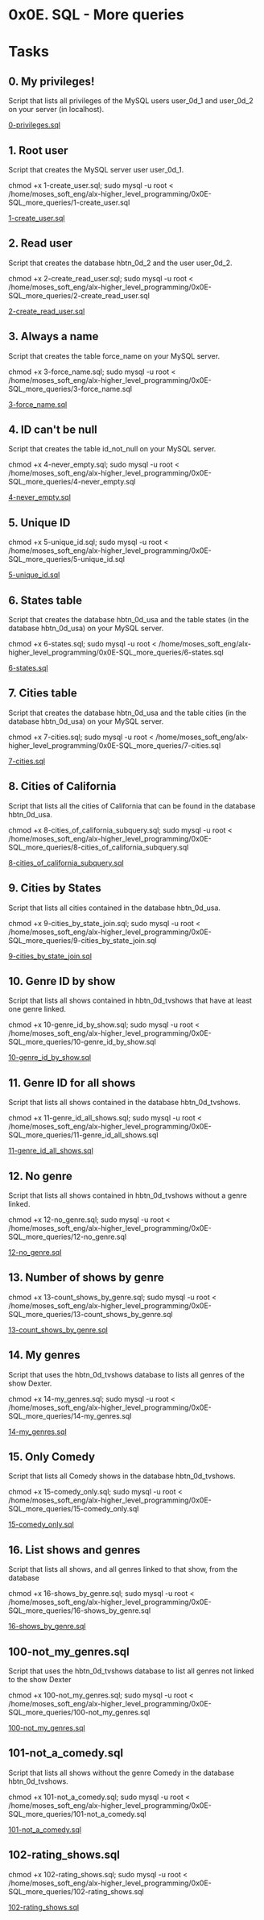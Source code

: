 # 0x0E. SQL - More queries 

# Tasks
## 0. My privileges!
Script that lists all privileges of the MySQL users user_0d_1 and user_0d_2 on your server (in localhost).

[0-privileges.sql](0-privileges.sql)



## 1. Root user
Script that creates the MySQL server user user_0d_1.

chmod +x 1-create_user.sql; 
sudo mysql -u root < /home/moses_soft_eng/alx-higher_level_programming/0x0E-SQL_more_queries/1-create_user.sql

[1-create_user.sql](1-create_user.sql)

## 2. Read user 
Script that creates the database hbtn_0d_2 and the user user_0d_2.

chmod +x 2-create_read_user.sql; 
sudo mysql -u root < /home/moses_soft_eng/alx-higher_level_programming/0x0E-SQL_more_queries/2-create_read_user.sql

[2-create_read_user.sql](2-create_read_user.sql)

## 3. Always a name
Script that creates the table force_name on your MySQL server.

chmod +x 3-force_name.sql; 
sudo mysql -u root < /home/moses_soft_eng/alx-higher_level_programming/0x0E-SQL_more_queries/3-force_name.sql

[3-force_name.sql](3-force_name.sql)

## 4. ID can't be null 
Script that creates the table id_not_null on your MySQL server.

chmod +x 4-never_empty.sql; 
sudo mysql -u root < /home/moses_soft_eng/alx-higher_level_programming/0x0E-SQL_more_queries/4-never_empty.sql

[4-never_empty.sql](4-never_empty.sql)

## 5. Unique ID 

chmod +x 5-unique_id.sql; 
sudo mysql -u root < /home/moses_soft_eng/alx-higher_level_programming/0x0E-SQL_more_queries/5-unique_id.sql

[5-unique_id.sql](5-unique_id.sql)

## 6. States table
Script that creates the database hbtn_0d_usa and the table states (in the database hbtn_0d_usa) on your MySQL server.

chmod +x 6-states.sql; 
sudo mysql -u root < /home/moses_soft_eng/alx-higher_level_programming/0x0E-SQL_more_queries/6-states.sql

[6-states.sql](6-states.sql)

## 7. Cities table
Script that creates the database hbtn_0d_usa and the table cities (in the database hbtn_0d_usa) on your MySQL server.

chmod +x 7-cities.sql; 
sudo mysql -u root < /home/moses_soft_eng/alx-higher_level_programming/0x0E-SQL_more_queries/7-cities.sql

[7-cities.sql](7-cities.sql)


## 8. Cities of California
Script that lists all the cities of California that can be found in the database hbtn_0d_usa.

chmod +x 8-cities_of_california_subquery.sql; 
sudo mysql -u root < /home/moses_soft_eng/alx-higher_level_programming/0x0E-SQL_more_queries/8-cities_of_california_subquery.sql

[8-cities_of_california_subquery.sql](8-cities_of_california_subquery.sql)

## 9. Cities by States 
Script that lists all cities contained in the database hbtn_0d_usa.

chmod +x 9-cities_by_state_join.sql; 
sudo mysql -u root < /home/moses_soft_eng/alx-higher_level_programming/0x0E-SQL_more_queries/9-cities_by_state_join.sql

[9-cities_by_state_join.sql](9-cities_by_state_join.sql)

## 10. Genre ID by show 
Script that lists all shows contained in hbtn_0d_tvshows that have at least one genre linked.

chmod +x 10-genre_id_by_show.sql; 
sudo mysql -u root < /home/moses_soft_eng/alx-higher_level_programming/0x0E-SQL_more_queries/10-genre_id_by_show.sql

[10-genre_id_by_show.sql](10-genre_id_by_show.sql)

## 11. Genre ID for all shows
Script that lists all shows contained in the database hbtn_0d_tvshows.

chmod +x 11-genre_id_all_shows.sql; 
sudo mysql -u root < /home/moses_soft_eng/alx-higher_level_programming/0x0E-SQL_more_queries/11-genre_id_all_shows.sql

[11-genre_id_all_shows.sql](11-genre_id_all_shows.sql)

## 12. No genre 
Script that lists all shows contained in hbtn_0d_tvshows without a genre linked. 

chmod +x 12-no_genre.sql; 
sudo mysql -u root < /home/moses_soft_eng/alx-higher_level_programming/0x0E-SQL_more_queries/12-no_genre.sql

[12-no_genre.sql](12-no_genre.sql)

## 13. Number of shows by genre 

chmod +x 13-count_shows_by_genre.sql; 
sudo mysql -u root < /home/moses_soft_eng/alx-higher_level_programming/0x0E-SQL_more_queries/13-count_shows_by_genre.sql

[13-count_shows_by_genre.sql](13-count_shows_by_genre.sql)

## 14. My genres 
Script that uses the hbtn_0d_tvshows database to lists all genres of the show Dexter.

chmod +x 14-my_genres.sql; 
sudo mysql -u root < /home/moses_soft_eng/alx-higher_level_programming/0x0E-SQL_more_queries/14-my_genres.sql

[14-my_genres.sql](14-my_genres.sql)

## 15. Only Comedy 
Script that lists all Comedy shows in the database hbtn_0d_tvshows.

chmod +x 15-comedy_only.sql; 
sudo mysql -u root < /home/moses_soft_eng/alx-higher_level_programming/0x0E-SQL_more_queries/15-comedy_only.sql

[15-comedy_only.sql](15-comedy_only.sql)

## 16. List shows and genres 
Script that lists all shows, and all genres linked to that show, from the database

chmod +x 16-shows_by_genre.sql; 
sudo mysql -u root < /home/moses_soft_eng/alx-higher_level_programming/0x0E-SQL_more_queries/16-shows_by_genre.sql

[16-shows_by_genre.sql](16-shows_by_genre.sql)

## 100-not_my_genres.sql
Script that uses the hbtn_0d_tvshows database to list all genres not linked to the show Dexter

chmod +x 100-not_my_genres.sql; 
sudo mysql -u root < /home/moses_soft_eng/alx-higher_level_programming/0x0E-SQL_more_queries/100-not_my_genres.sql

[100-not_my_genres.sql](100-not_my_genres.sql)

## 101-not_a_comedy.sql
Script that lists all shows without the genre Comedy in the database hbtn_0d_tvshows.

chmod +x 101-not_a_comedy.sql; 
sudo mysql -u root < /home/moses_soft_eng/alx-higher_level_programming/0x0E-SQL_more_queries/101-not_a_comedy.sql

[101-not_a_comedy.sql](101-not_a_comedy.sql)

## 102-rating_shows.sql

chmod +x 102-rating_shows.sql; 
sudo mysql -u root < /home/moses_soft_eng/alx-higher_level_programming/0x0E-SQL_more_queries/102-rating_shows.sql

[102-rating_shows.sql](102-rating_shows.sql)
